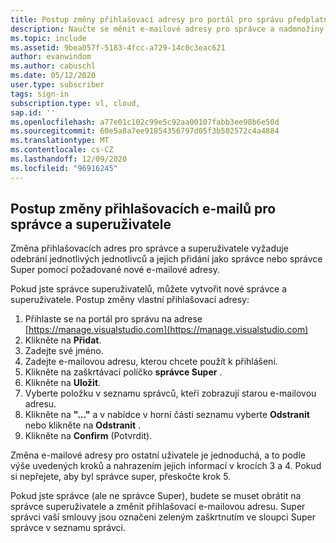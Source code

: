 ```yaml
---
title: Postup změny přihlašovací adresy pro portál pro správu předplatných
description: Naučte se měnit e-mailové adresy pro správce a nadmnožiny předplatných sady Visual Studio.
ms.topic: include
ms.assetid: 9bea057f-5183-4fcc-a729-14c0c3eac621
author: evanwindom
ms.author: cabuschl
ms.date: 05/12/2020
user.type: subscriber
tags: sign-in
subscription.type: vl, cloud,
sap.id: ''
ms.openlocfilehash: a77e01c102c99e5c92aa00107fabb3ee98b6e50d
ms.sourcegitcommit: 60e5a8a7ee91854356797d05f3b502572c4a4884
ms.translationtype: MT
ms.contentlocale: cs-CZ
ms.lasthandoff: 12/09/2020
ms.locfileid: "96916245"
---
```

## <a name="how-to-change-sign-in-emails-for-admins-and-super-admins"></a>Postup změny přihlašovacích e-mailů pro správce a superuživatele

Změna přihlašovacích adres pro správce a superuživatele vyžaduje odebrání jednotlivých jednotlivců a jejich přidání jako správce nebo správce Super pomocí požadované nové e-mailové adresy. 

Pokud jste správce superuživatelů, můžete vytvořit nové správce a superuživatele.  Postup změny vlastní přihlašovací adresy:
1. Přihlaste se na portál pro správu na adrese [https://manage.visualstudio.com](https://manage.visualstudio.com)
0. Klikněte na **Přidat**.
0. Zadejte své jméno. 
0. Zadejte e-mailovou adresu, kterou chcete použít k přihlášení.
0. Klikněte na zaškrtávací políčko **správce Super** .
0. Klikněte na **Uložit**.
0. Vyberte položku v seznamu správců, kteří zobrazují starou e-mailovou adresu.
0. Klikněte na **"..."** a v nabídce v horní části seznamu vyberte **Odstranit** nebo klikněte na **Odstranit** .
0. Klikněte na **Confirm** (Potvrdit).

Změna e-mailové adresy pro ostatní uživatele je jednoduchá, a to podle výše uvedených kroků a nahrazením jejich informací v krocích 3 a 4.  Pokud si nepřejete, aby byl správce super, přeskočte krok 5.

Pokud jste správce (ale ne správce Super), budete se muset obrátit na správce superuživatele a změnit přihlašovací e-mailovou adresu.  Super správci vaší smlouvy jsou označeni zeleným zaškrtnutím ve sloupci Super správce v seznamu správci.  
